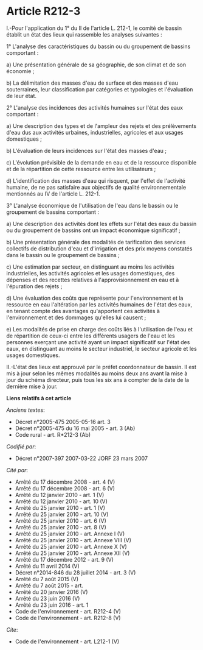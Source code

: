 # Article R212-3

I.-Pour l'application du 1° du II de l'article L. 212-1, le comité de bassin établit un état des lieux qui rassemble les
analyses suivantes : 

1° L'analyse des caractéristiques du bassin ou du groupement de bassins comportant : 

a) Une présentation générale de sa géographie, de son climat et de son économie ; 

b) La délimitation des masses d'eau de surface et des masses d'eau souterraines, leur classification par catégories et
typologies et l'évaluation de leur état. 

2° L'analyse des incidences des activités humaines sur l'état des eaux comportant : 

a) Une description des types et de l'ampleur des rejets et des prélèvements d'eau dus aux activités urbaines, industrielles,
agricoles et aux usages domestiques ; 

b) L'évaluation de leurs incidences sur l'état des masses d'eau ; 

c) L'évolution prévisible de la demande en eau et de la ressource disponible et de la répartition de cette ressource entre
les utilisateurs ; 

d) L'identification des masses d'eau qui risquent, par l'effet de l'activité humaine, de ne pas satisfaire aux objectifs de
qualité environnementale mentionnés au IV de l'article L. 212-1.

3° L'analyse économique de l'utilisation de l'eau dans le bassin ou le groupement de bassins comportant : 

a) Une description des activités dont les effets sur l'état des eaux du bassin ou du groupement de bassins ont un impact
économique significatif ; 

b) Une présentation générale des modalités de tarification des services collectifs de distribution d'eau et d'irrigation et
des prix moyens constatés dans le bassin ou le groupement de bassins ; 

c) Une estimation par secteur, en distinguant au moins les activités industrielles, les activités agricoles et les usages
domestiques, des dépenses et des recettes relatives à l'approvisionnement en eau et à l'épuration des rejets ; 

d) Une évaluation des coûts que représente pour l'environnement et la ressource en eau l'altération par les activités
humaines de l'état des eaux, en tenant compte des avantages qu'apportent ces activités à l'environnement et des dommages
qu'elles lui causent ; 

e) Les modalités de prise en charge des coûts liés à l'utilisation de l'eau et de répartition de ceux-ci entre les différents
usagers de l'eau et les personnes exerçant une activité ayant un impact significatif sur l'état des eaux, en distinguant au
moins le secteur industriel, le secteur agricole et les usages domestiques. 

II.-L'état des lieux est approuvé par le préfet coordonnateur de bassin. Il est mis à jour selon les mêmes modalités au moins
deux ans avant la mise à jour du schéma directeur, puis tous les six ans à compter de la date de la dernière mise à jour.

**Liens relatifs à cet article**

_Anciens textes_:

  - Décret n°2005-475 2005-05-16 art. 3
  - Décret n°2005-475 du 16 mai 2005 - art. 3 (Ab)
  - Code rural - art. R*212-3 (Ab)

_Codifié par_:

  - Décret n°2007-397 2007-03-22 JORF 23 mars 2007

_Cité par_:

  - Arrêté du 17 décembre 2008 - art. 4 (V)
  - Arrêté du 17 décembre 2008 - art. 6 (V)
  - Arrêté du 12 janvier 2010 - art. 1 (V)
  - Arrêté du 12 janvier 2010 - art. 10 (V)
  - Arrêté du 25 janvier 2010 - art. 1 (V)
  - Arrêté du 25 janvier 2010 - art. 10 (V)
  - Arrêté du 25 janvier 2010 - art. 6 (V)
  - Arrêté du 25 janvier 2010 - art. 8 (V)
  - Arrêté du 25 janvier 2010 - art. Annexe I (V)
  - Arrêté du 25 janvier 2010 - art. Annexe VIII (V)
  - Arrêté du 25 janvier 2010 - art. Annexe X (V)
  - Arrêté du 25 janvier 2010 - art. Annexe XII (V)
  - Arrêté du 17 décembre 2012 - art. 9 (V)
  - Arrêté du 11 avril 2014 (V)
  - Décret n°2014-846 du 28 juillet 2014 - art. 3 (V)
  - Arrêté du 7 août 2015 (V)
  - Arrêté du 7 août 2015 - art.
  - Arrêté du 20 janvier 2016 (V)
  - Arrêté du 23 juin 2016 (V)
  - Arrêté du 23 juin 2016 - art. 1
  - Code de l'environnement - art. R212-4 (V)
  - Code de l'environnement - art. R212-8 (V)

_Cite_:

  - Code de l'environnement - art. L212-1 (V)
